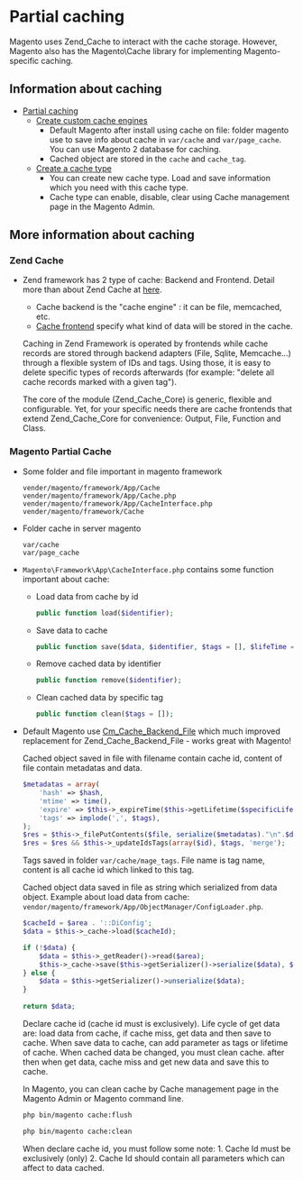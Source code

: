 # Partial caching

Magento uses Zend_Cache to interact with the cache storage. However, Magento also has the Magento\Cache library for implementing Magento-specific caching.

## Information about caching
- [Partial caching](https://devdocs.magento.com/guides/v2.3/extension-dev-guide/cache/partial-caching.html)
    - [Create custom cache engines](https://devdocs.magento.com/guides/v2.3/extension-dev-guide/cache/partial-caching/database-caching.html)
        - Default Magento after install using cache on file: folder magento use to save info about cache in `var/cache` and `var/page_cache`. You can use Magento 2 database for caching.
        - Cached object are stored in the `cache` and `cache_tag`.
    - [Create a cache type](https://devdocs.magento.com/guides/v2.3/extension-dev-guide/cache/partial-caching/create-cache-type.html)
        - You can create new cache type. Load and save information which you need with this cache type.
        - Cache type can enable, disable, clear using Cache management page in the Magento Admin. 
    
## More information about caching
### Zend Cache
- Zend framework has 2 type of cache: Backend and Frontend. Detail more than about Zend Cache at [here](https://framework.zend.com/manual/1.12/en/zend.cache.html).
    - Cache backend is the "cache engine" : it can be file, memcached, etc.
    - [Cache frontend](http://framework.zend.com/manual/1.12/en/zend.cache.frontends.html) specify what kind of data will be stored in the cache.
    
    Caching in Zend Framework is operated by frontends while cache records are stored through backend adapters (File, Sqlite, Memcache...) through a flexible system of IDs and tags. Using those, it is easy to delete specific types of records afterwards (for example: "delete all cache records marked with a given tag").
    
    The core of the module (Zend_Cache_Core) is generic, flexible and configurable. Yet, for your specific needs there are cache frontends that extend Zend_Cache_Core for convenience: Output, File, Function and Class.
    
### Magento Partial Cache
- Some folder and file important in magento framework
    ```text
    vender/magento/framework/App/Cache
    vender/magento/framework/App/Cache.php
    vender/magento/framework/App/CacheInterface.php
    vender/magento/framework/Cache
    ```
- Folder cache in server magento
    ```text
    var/cache
    var/page_cache
    ```
- `Magento\Framework\App\CacheInterface.php` contains some function important about cache:
    - Load data from cache by id
        ```php
        public function load($identifier);
        ```
    - Save data to cache
        ```php
        public function save($data, $identifier, $tags = [], $lifeTime = null);
        ```
    - Remove cached data by identifier
        ```php
        public function remove($identifier);
        ```
    - Clean cached data by specific tag
        ```php
        public function clean($tags = []);
        ```
- Default Magento use [Cm_Cache_Backend_File](https://github.com/colinmollenhour/Cm_Cache_Backend_File) which much improved replacement for Zend_Cache_Backend_File - works great with Magento!
    
    Cached object saved in file with filename contain cache id, content of file contain metadatas and data.
    ```php
    $metadatas = array(
        'hash' => $hash,
        'mtime' => time(),
        'expire' => $this->_expireTime($this->getLifetime($specificLifetime)),
        'tags' => implode(',', $tags),
    );
    $res = $this->_filePutContents($file, serialize($metadatas)."\n".$data);
    $res = $res && $this->_updateIdsTags(array($id), $tags, 'merge');
    ```
    
    Tags saved in folder `var/cache/mage_tags`. File name is tag name, content is all cache id which linked to this tag. 
        
    Cached object data saved in file as string which serialized from data object. Example about load data from cache: `vendor/magento/framework/App/ObjectManager/ConfigLoader.php`.
    ```php
    $cacheId = $area . '::DiConfig';
    $data = $this->_cache->load($cacheId);
    
    if (!$data) {
        $data = $this->_getReader()->read($area);
        $this->_cache->save($this->getSerializer()->serialize($data), $cacheId);
    } else {
        $data = $this->getSerializer()->unserialize($data);
    }
        
    return $data;
    ``` 
    
    Declare cache id (cache id must is exclusively). Life cycle of get data are: load data from cache, if cache miss, get data and then save to cache. When save data to cache, can add parameter as tags or lifetime of cache. When cached data be changed, you must clean cache. after then when get data, cache miss and get new data and save this to cache.
    
    In Magento, you can clean cache by Cache management page in the Magento Admin or Magento command line.
    ```bash
    php bin/magento cache:flush
    ```
    ```bash
    php bin/magento cache:clean
    ```
     
     When declare cache id, you must follow some note:
        1. Cache Id must be exclusively (only)
        2. Cache Id should contain all parameters which can affect to data cached.